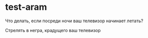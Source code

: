 # test-aram


Что делать, если посреди ночи ваш телевизор начинает летать?

Стрелять в негра, крадущего ваш телевизор
